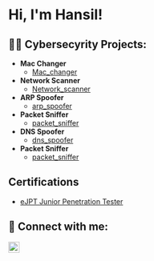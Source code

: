 <h1>Hi, I'm Hansil! <br/>

<h2>👨‍💻 Cybersecyrity Projects:</h2>

- <b>Mac Changer</b>
  - [Mac_changer](https://github.com/HansilPatel15/Mac_changer)
- <b>Network Scanner</b>
  - [Network_scanner](https://github.com/HansilPatel15/Network_scanner)
- <b>ARP Spoofer</b>
  - [arp_spoofer](https://github.com/HansilPatel15/arp_spoofer)
- <b>Packet Sniffer</b>
  - [packet_sniffer](https://github.com/HansilPatel15/packet_sniffer)
- <b>DNS Spoofer</b>
  - [dns_spoofer](https://github.com/HansilPatel15/dns_spoofer)
- <b>Packet Sniffer</b>
  - [packet_sniffer](https://github.com/HansilPatel15/packet_sniffer)

 
<h2> Certifications</h2>

- [eJPT Junior Penetration Tester](https://drive.google.com/file/d/1XDgjQ7H9fYkaIW4HOOQr_VrZ0_GWGzj3/view?usp=sharing)

<h2> 🤳 Connect with me:</h2>

[<img align="left" alt="JoshMadakor | LinkedIn" width="22px" src="https://cdn.jsdelivr.net/npm/simple-icons@v3/icons/linkedin.svg" />][linkedin]

[linkedin]: https://www.linkedin.com/in/hansil-patel-a8462416b/

<!--
**joshmadakor1/joshmadakor1** is a ✨ _special_ ✨ repository because its `README.md` (this file) appears on your GitHub profile.

Here are some ideas to get you started:

- 🔭 I’m currently working on ...
- 🌱 I’m currently learning ...
- 👯 I’m looking to collaborate on ...
- 🤔 I’m looking for help with ...
- 💬 Ask me about ...
- 📫 How to reach me: ...
- 😄 Pronouns: ...
- ⚡ Fun fact: ...
-->

